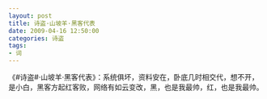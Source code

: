```yaml
---
layout: post
title: 诗盗·山坡羊·黑客代表
date: 2009-04-16 12:50:00
categories: 诗盗
tags:
- 词
---
```

《#诗盗#·山坡羊·黑客代表》：系统俱坏，资料安在，卧底几时相交代，想不开，是小白，黑客方起红客败，网络有如云变改，黑，也是我最帅，红，也是我最帅。
